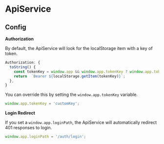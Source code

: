 # ApiService

## Config

**Authorization**

By default, the ApiService will look for the localStorage item with a key of token.

```javascript
Authorization: {
  toString() {
    const tokenKey = window.app && window.app.tokenKey ? window.app.tokenKey : 'token'; 
    return  `Bearer ${localStorage.getItem(tokenKey)}`;
  },
}
```

You can override this by setting the ``window.app.tokenKey`` variable.

```javascript
window.app.tokenKey = 'customKey';
```

**Login Redirect**

If you set a ``window.app.loginPath``, the ApiService will automatically redirect 401 responses to login.

```javascript
window.app.loginPath = '/auth/login';
```